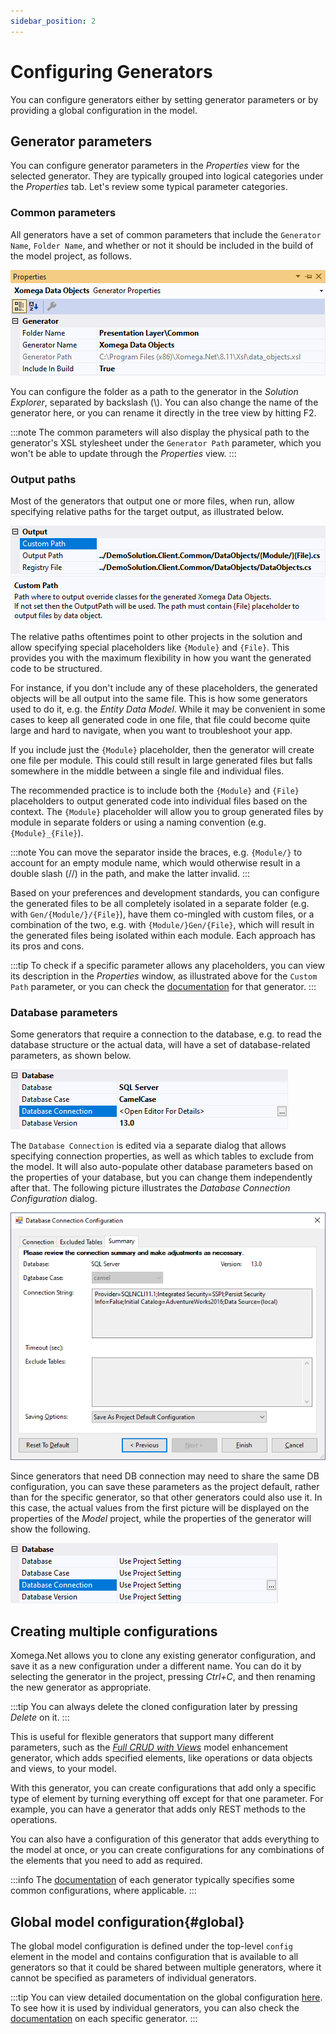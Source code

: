 ```yaml
---
sidebar_position: 2
---
```


# Configuring Generators

You can configure generators either by setting generator parameters or by providing a global configuration in the model.

## Generator parameters

You can configure generator parameters in the *Properties* view for the selected generator. They are typically grouped into logical categories under the *Properties* tab. Let's review some typical parameter categories.

### Common parameters

All generators have a set of common parameters that include the `Generator Name`, `Folder Name`, and whether or not it should be included in the build of the model project, as follows.

![Common parameters](img/params-common.png)

You can configure the folder as a path to the generator in the *Solution Explorer*, separated by backslash (\\). You can also change the name of the generator here, or you can rename it directly in the tree view by hitting F2.

:::note
The common parameters will also display the physical path to the generator's XSL stylesheet under the `Generator Path` parameter, which you won't be able to update through the *Properties* view.
:::

### Output paths

Most of the generators that output one or more files, when run, allow specifying relative paths for the target output, as illustrated below.

![Path parameters](img/params-paths.png)

The relative paths oftentimes point to other projects in the solution and allow specifying special placeholders like `{Module}` and `{File}`. This provides you with the maximum flexibility in how you want the generated code to be structured.

For instance, if you don't include any of these placeholders, the generated objects will be all output into the same file. This is how some generators used to do it, e.g. the *Entity Data Model*. While it may be convenient in some cases to keep all generated code in one file, that file could become quite large and hard to navigate, when you want to troubleshoot your app.

If you include just the `{Module}` placeholder, then the generator will create one file per module. This could still result in large generated files but falls somewhere in the middle between a single file and individual files.

The recommended practice is to include both the `{Module}` and `{File}` placeholders to output generated code into individual files based on the context. The `{Module}` placeholder will allow you to group generated files by module in separate folders or using a naming convention (e.g. `{Module}_{File}`).

:::note
You can move the separator inside the braces, e.g. `{Module/}` to account for an empty module name, which would otherwise result in a double slash (//) in the path, and make the latter invalid.
:::

Based on your preferences and development standards, you can configure the generated files to be all completely isolated in a separate folder (e.g. with `Gen/{Module/}/{File}`), have them co-mingled with custom files, or a combination of the two, e.g. with `{Module/}Gen/{File}`, which will result in the generated files being isolated within each module. Each approach has its pros and cons.

:::tip
To check if a specific parameter allows any placeholders, you can view its description in the *Properties* window, as illustrated above for the `Custom Path` parameter, or you can check the [documentation](../../generators/overview) for that generator.
:::

### Database parameters

Some generators that require a connection to the database, e.g. to read the database structure or the actual data, will have a set of database-related parameters, as shown below.

![Database parameters](img/params-db.png)

The `Database Connection` is edited via a separate dialog that allows specifying connection properties, as well as which tables to exclude from the model. It will also auto-populate other database parameters based on the properties of your database, but you can change them independently after that. The following picture illustrates the *Database Connection Configuration* dialog.

![Database configuration](img/db-config-summary.png)

Since generators that need DB connection may need to share the same DB configuration, you can save these parameters as the project default, rather than for the specific generator, so that other generators could also use it. In this case, the actual values from the first picture will be displayed on the properties of the *Model* project, while the properties of the generator will show the following.

![Database parameters](img/params-use-project.png)

## Creating multiple configurations

Xomega.Net allows you to clone any existing generator configuration, and save it as a new configuration under a different name. You can do it by selecting the generator in the project, pressing *Ctrl+C*, and then renaming the new generator as appropriate.

:::tip
You can always delete the cloned configuration later by pressing *Delete* on it.
:::

This is useful for flexible generators that support many different parameters, such as the [*Full CRUD with Views*](../../generators/model/crud) model enhancement generator, which adds specified elements, like operations or data objects and views, to your model.

With this generator, you can create configurations that add only a specific type of element by turning everything off except for that one parameter. For example, you can have a generator that adds only REST methods to the operations.

You can also have a configuration of this generator that adds everything to the model at once, or you can create configurations for any combinations of the elements that you need to add as required.

:::info
The [documentation](../../generators/overview) of each generator typically specifies some common configurations, where applicable.
:::

## Global model configuration{#global}

The global model configuration is defined under the top-level `config` element in the model and contains configuration that is available to all generators so that it could be shared between multiple generators, where it cannot be specified as parameters of individual generators.

:::tip
You can view detailed documentation on the global configuration [here](../modeling/config). To see how it is used by individual generators, you can also check the [documentation](../../generators/overview) on each specific generator.
:::
